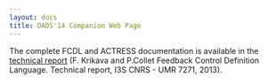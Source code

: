 ```yaml
---
layout: docs
title: DADS'14 Companion Web Page
---
```


The complete FCDL and ACTRESS documentation is available in the [technical report](FCDL.pdf) (F. Krikava and P.Collet Feedback Control Definition Language. Technical report, I3S CNRS - UMR 7271, 2013).

